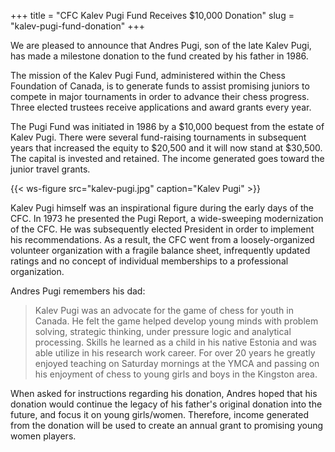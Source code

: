 +++
title = "CFC Kalev Pugi Fund Receives $10,000 Donation"
slug = "kalev-pugi-fund-donation"
+++

We are pleased to announce that Andres Pugi, son of the late Kalev Pugi, has made a milestone
donation to the fund created by his father in 1986.

The mission of the Kalev Pugi Fund, administered within the Chess Foundation of Canada, is to
generate funds to assist promising juniors to compete in major tournaments in order to advance
their chess progress. Three elected trustees receive applications and award grants every year.

The Pugi Fund was initiated in 1986 by a $10,000 bequest from the estate of Kalev Pugi. There
were several fund-raising tournaments in subsequent years that increased the equity to $20,500
and it will now stand at $30,500. The capital is invested and retained. The income generated
goes toward the junior travel grants.

{{< ws-figure src="kalev-pugi.jpg" caption="Kalev Pugi" >}}

Kalev Pugi himself was an inspirational figure during the early days of the CFC. In 1973 he
presented the Pugi Report, a wide-sweeping modernization of the CFC. He was subsequently
elected President in order to implement his recommendations. As a result, the CFC went from a
loosely-organized volunteer organization with a fragile balance sheet, infrequently updated
ratings and no concept of individual memberships to a professional organization.

Andres Pugi remembers his dad:

> Kalev Pugi was an advocate for the game of chess for youth in Canada. He felt the game helped
> develop young minds with problem solving, strategic thinking, under pressure logic and analytical
> processing. Skills he learned as a child in his native Estonia and was able utilize in his research work
> career. For over 20 years he greatly enjoyed teaching on Saturday mornings at the YMCA and passing on
> his enjoyment of chess to young girls and boys in the Kingston area.

When asked for instructions regarding his donation, Andres hoped that his donation would
continue the legacy of his father's original donation into the future, and focus it on young
girls/women.
Therefore, income generated from the donation will be used to create an annual grant to
promising young women players.
